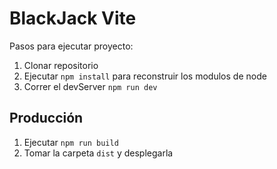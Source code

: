 # BlackJack Vite

Pasos para ejecutar proyecto:

1. Clonar repositorio
2. Ejecutar `npm install` para reconstruir los modulos de node
3. Correr el devServer `npm run dev`

## Producción

1. Ejecutar `npm run build`
2. Tomar la carpeta `dist` y desplegarla
